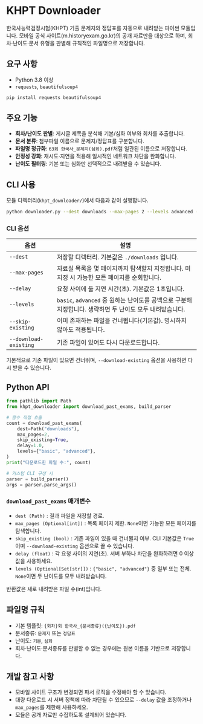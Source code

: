 # KHPT Downloader

한국사능력검정시험(KHPT) 기출 문제지와 정답표를 자동으로 내려받는 파이썬 모듈입니다. 모바일 공식 사이트(m.historyexam.go.kr)의 공개 자료만을 대상으로 하며, 회차·난이도·문서 유형을 판별해 규칙적인 파일명으로 저장합니다.

## 요구 사항

- Python 3.8 이상
- `requests`, `beautifulsoup4`

```bash
pip install requests beautifulsoup4
```

## 주요 기능

- **회차/난이도 판별**: 게시글 제목을 분석해 기본/심화 여부와 회차를 추출합니다.
- **문서 분류**: 첨부파일 이름으로 문제지/정답표를 구분합니다.
- **파일명 정규화**: `63회 한국사_문제지(심화).pdf`처럼 일관된 이름으로 저장합니다.
- **안정성 강화**: 재시도·지연을 적용해 일시적인 네트워크 차단을 완화합니다.
- **난이도 필터링**: 기본 또는 심화만 선택적으로 내려받을 수 있습니다.

## CLI 사용

모듈 디렉터리(`khpt_downloader/`)에서 다음과 같이 실행합니다.

```bash
python downloader.py --dest downloads --max-pages 2 --levels advanced --delay 1.5
```

### CLI 옵션

| 옵션 | 설명 |
| --- | --- |
| `--dest` | 저장할 디렉터리. 기본값은 `./downloads` 입니다. |
| `--max-pages` | 자료실 목록을 몇 페이지까지 탐색할지 지정합니다. 미지정 시 가능한 모든 페이지를 순회합니다. |
| `--delay` | 요청 사이에 둘 지연 시간(초). 기본값은 1초입니다. |
| `--levels` | `basic`, `advanced` 중 원하는 난이도를 공백으로 구분해 지정합니다. 생략하면 두 난이도 모두 내려받습니다. |
| `--skip-existing` | 이미 존재하는 파일을 건너뜁니다(기본값). 명시하지 않아도 적용됩니다. |
| `--download-existing` | 기존 파일이 있어도 다시 다운로드합니다. |

기본적으로 기존 파일이 있으면 건너뛰며, `--download-existing` 옵션을 사용하면 다시 받을 수 있습니다.

## Python API

```python
from pathlib import Path
from khpt_downloader import download_past_exams, build_parser

# 함수 직접 호출
count = download_past_exams(
    dest=Path("downloads"),
    max_pages=2,
    skip_existing=True,
    delay=1.0,
    levels={"basic", "advanced"},
)
print("다운로드한 파일 수:", count)

# 커스텀 CLI 구성 시
parser = build_parser()
args = parser.parse_args()
```

### `download_past_exams` 매개변수

- `dest (Path)` : 결과 파일을 저장할 경로.
- `max_pages (Optional[int])` : 목록 페이지 제한. `None`이면 가능한 모든 페이지를 탐색합니다.
- `skip_existing (bool)` : 기존 파일이 있을 때 건너뛸지 여부. CLI 기본값은 `True`이며 `--download-existing` 옵션으로 끌 수 있습니다.
- `delay (float)` : 각 요청 사이의 지연(초). 서버 부하나 차단을 완화하려면 0 이상 값을 사용하세요.
- `levels (Optional[Set[str]])` : `{"basic", "advanced"}` 중 일부 또는 전체. `None`이면 두 난이도를 모두 내려받습니다.

반환값은 새로 내려받은 파일 수(int)입니다.

## 파일명 규칙

- 기본 템플릿: `{회차}회 한국사_{문서종류}({난이도}).pdf`
- 문서종류: `문제지` 또는 `정답표`
- 난이도: `기본`, `심화`
- 회차·난이도·문서종류를 판별할 수 없는 경우에는 원본 이름을 기반으로 저장합니다.

## 개발 참고 사항

- 모바일 사이트 구조가 변경되면 파서 로직을 수정해야 할 수 있습니다.
- 대량 다운로드 시 서버 정책에 따라 차단될 수 있으므로 `--delay` 값을 조정하거나 `max_pages`를 제한해 사용하세요.
- 모듈은 공개 자료만 수집하도록 설계되어 있습니다.